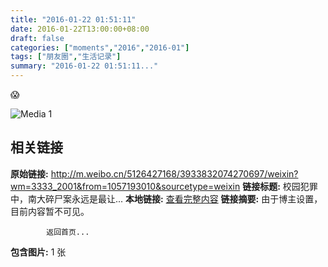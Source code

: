 ```yaml
---
title: "2016-01-22 01:51:11"
date: 2016-01-22T13:00:00+08:00
draft: false
categories: ["moments","2016","2016-01"]
tags: ["朋友圈","生活记录"]
summary: "2016-01-22 01:51:11..."
---
```


😱

![Media 1](/Moments/photos/2016-01-22/201601220151110.jpg)

## 相关链接

**原始链接:** http://m.weibo.cn/5126427168/3933832074270697/weixin?wm=3333_2001&from=1057193010&sourcetype=weixin
**链接标题:** 校园犯罪中，南大碎尸案永远是最让...
**本地链接:** [查看完整内容](/link_content/2016/01/2016-01-22-3/link_content/)
**链接摘要:** 由于博主设置，目前内容暂不可见。
    
            返回首页...
**包含图片:** 1 张

